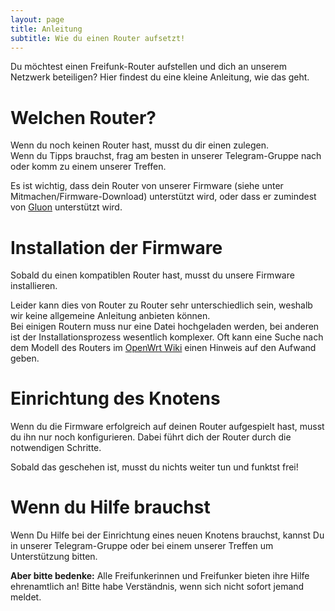 ```yaml
---
layout: page
title: Anleitung
subtitle: Wie du einen Router aufsetzt!
---
```


Du möchtest einen Freifunk-Router aufstellen und dich an unserem Netzwerk beteiligen? Hier findest du eine kleine Anleitung, wie das geht.

# Welchen Router?

Wenn du noch keinen Router hast, musst du dir einen zulegen. <br>
Wenn du Tipps brauchst, frag am besten in unserer Telegram-Gruppe nach oder komm zu einem unserer Treffen. 

Es ist wichtig, dass dein Router von unserer Firmware (siehe unter Mitmachen/Firmware-Download) unterstützt wird, oder dass er zumindest von [Gluon](https://gluon.readthedocs.io/en/latest/user/supported_devices.html) unterstützt wird.

# Installation der Firmware

Sobald du einen kompatiblen Router hast, musst du unsere Firmware installieren. 

Leider kann dies von Router zu Router sehr unterschiedlich sein, weshalb wir keine allgemeine Anleitung anbieten können. <br>
Bei einigen Routern muss nur eine Datei hochgeladen werden, bei anderen ist der Installationsprozess wesentlich komplexer. Oft kann eine Suche nach dem Modell des Routers im [OpenWrt Wiki](https://openwrt.org/) einen Hinweis auf den Aufwand geben.

# Einrichtung des Knotens

Wenn du die Firmware erfolgreich auf deinen Router aufgespielt hast, musst du ihn nur noch konfigurieren. Dabei führt dich der Router durch die notwendigen Schritte. 

Sobald das geschehen ist, musst du nichts weiter tun und funktst frei!

# Wenn du Hilfe brauchst

Wenn Du Hilfe bei der Einrichtung eines neuen Knotens brauchst, kannst Du in unserer Telegram-Gruppe oder bei einem unserer Treffen um Unterstützung bitten.

**Aber bitte bedenke:** Alle Freifunkerinnen und Freifunker bieten ihre Hilfe ehrenamtlich an! Bitte habe Verständnis, wenn sich nicht sofort jemand meldet.